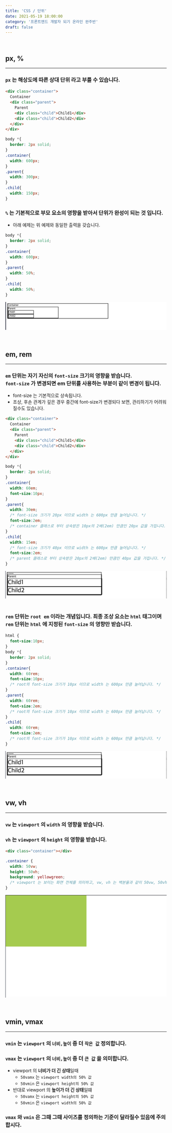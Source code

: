 ```yaml
---
title: 'CSS / 단위'
date: 2021-05-19 18:00:00
category: '프론트엔드 개발자 되기 온라인 완주반'
draft: false
---
```


<br/>

## **px, %**
---
### **`px` 는 해상도에 따른 상대 단위 라고 부를 수 있습니다.**
```html
<div class="container">
  Container
  <div class="parent">
    Parent
    <div class="child">Child1</div>
    <div class="child">Child2</div>
  </div>
</div>
```
```css
body *{
  border: 2px solid;
}
.container{
  width: 600px;
}
.parent{
  width: 300px;
}
.child{
  width: 150px;
}
```
### **`%` 는 기본적으로 부모 요소의 영향을 받아서 단위가 완성이 되는 것 입니다.**
- 아래 예제는 위 예제와 동일한 출력을 갖습니다.
```css
body *{
  border: 2px solid;
}
.container{
  width: 600px;
}
.parent{
  width: 50%;
}
.child{
  width: 50%;
}
```
![](./img/43.png)

<br/>

## **em, rem**
---
### **`em` 단위는 자기 자신의 `font-size` 크기의 영향을 받습니다.<br/> `font-size` 가 변경되면 em 단위를 사용하는 부분이 같이 변경이 됩니다.**
- font-size 는 기본적으로 상속됩니다.
- 조상, 후손 관계가 깊은 경우 중간에 font-size가 변경되다 보면, 관리하기가 어려워 질수도 있습니다.
```html
<div class="container">
  Container
  <div class="parent">
    Parent
    <div class="child">Child1</div>
    <div class="child">Child2</div>
  </div>
</div>
```
```css
body *{
  border: 2px solid;
}
.container{
  width: 60em;
  font-size:10px;
}
.parent{
  width: 30em;
  /* font-size 크기가 20px 이므로 width 는 600px 만큼 늘어납니다. */
  font-size:2em;
  /* container 클래스로 부터 상속받은 10px의 2배(2em) 만큼인 20px 값을 가집니다. */
}
.child{
  width: 15em;
  /* font-size 크기가 40px 이므로 width 는 600px 만큼 늘어납니다. */
  font-size:2em;
  /* parent 클래스로 부터 상속받은 20px의 2배(2em) 만큼인 40px 값을 가집니다. */
}
```
![](./img/44.png)
<br/><br/>
### **`rem` 단위는 `root em` 이라는 개념입니다. 최종 조상 요소는 `html` 태그이며 `rem` 단위는 `html` 에 지정된 `font-size` 의 영향만 받습니다.**

```css
html {
  font-size:10px;
}
body *{
  border: 2px solid;
}
.container{
  width: 60rem;
  font-size:10px;
  /* root의 font-size 크기가 10px 이므로 width 는 600px 만큼 늘어납니다. */
}
.parent{
  width: 60rem;
  font-size:2em;
  /* root의 font-size 크기가 10px 이므로 width 는 600px 만큼 늘어납니다. */
}
.child{
  width: 60rem;
  font-size:2em;
  /* root의 font-size 크기가 10px 이므로 width 는 600px 만큼 늘어납니다. */
}
```
![](./img/44.png)

<br/>

## **vw, vh**
---
### **`vw` 는 `viewport` 의 `width` 의 영향을 받습니다.**

### **`vh` 는 `viewport` 의 `height` 의 영향을 받습니다.**
```html
<div class="container"></div>
```
```css
.container {
  width: 50vw;
  height: 50vh;
  background: yellowgreen;
  /* viewport 는 보이는 화면 전체를 의미하고, vw, vh 는 백분율과 같이 50vw, 50vh 는 viewport width, viewport height 의 절만 만큼의 값을 가집니다. */
}
```

![](./img/45.png)

<br/>

## **vmin, vmax**
---
### **`vmin` 는 `viewport` 의 `너비,높이` 중 더 `작은 값` 정의합니다.**

### **`vmax` 는 `viewport` 의 `너비,높이` 중 더 `큰 값` 을 의미합니다.**


- viewport 의 **너비가 더 긴 상태**일때
    - `50vamx` 는 `viewport width의 50% 값` 
    - `50vmin` 은 `viewport height의 50% 값`
- 반대로 viewport 의 **높이가 더 긴 상태**일떄
    - `50vamx` 는 `viewport height의 50% 값`
    - `50vmin` 은 `viewport width의 50% 값`

### **`vmax` 와 `vmin` 은 그때 그때 사이즈를 정의하는 기준이 달라질수 있음에 주의합시다.**